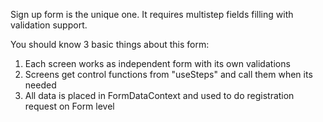 Sign up form is the unique one. It requires multistep fields filling with validation support.

You should know 3 basic things about this form:
1. Each screen works as independent form with its own validations
2. Screens get control functions from "useSteps" and call them when its needed
3. All data is placed in FormDataContext and used to do registration request on Form level